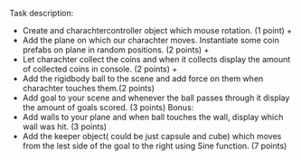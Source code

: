 Task description:

- Create and charachtercontroller object which mouse rotation. (1 point) +
- Add the plane on which our charachter moves. Instantiate some coin prefabs on plane in random positions. (2 points) +
- Let charachter collect the coins and when it collects display the amount of collected coins in console. (2 points) +
- Add the rigidbody ball to the scene and add force on them when charachter touches them.(2 points) 
- Add goal to your scene and whenever the ball passes through it display the amount of goals scored. (3 points)
Bonus:
- Add walls to your plane and when ball touches the wall, display which wall was hit. (3 points)
- Add the keeper object( could be just capsule and cube) which moves from the lest side of the goal to the right using Sine function. (7 points)
